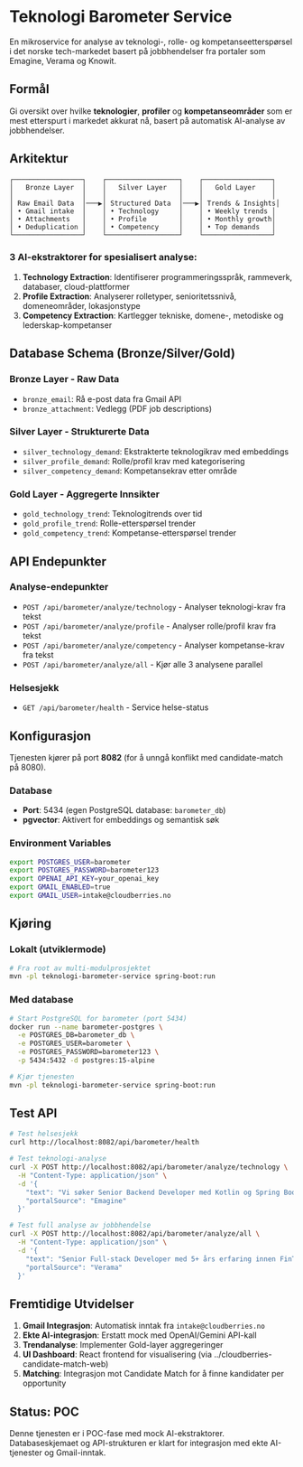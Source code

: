 # Teknologi Barometer Service

En mikroservice for analyse av teknologi-, rolle- og kompetanseetterspørsel i det norske tech-markedet basert på jobbhendelser fra portaler som Emagine, Verama og Knowit.

## Formål

Gi oversikt over hvilke **teknologier**, **profiler** og **kompetanseområder** som er mest etterspurt i markedet akkurat nå, basert på automatisk AI-analyse av jobbhendelser.

## Arkitektur

```
┌─────────────────┐    ┌──────────────────┐    ┌─────────────────┐
│   Bronze Layer  │    │   Silver Layer   │    │   Gold Layer    │
│                 │    │                  │    │                 │
│ Raw Email Data  │───▶│ Structured Data  │───▶│ Trends & Insights│
│ • Gmail intake  │    │ • Technology     │    │ • Weekly trends │
│ • Attachments   │    │ • Profile        │    │ • Monthly growth│
│ • Deduplication │    │ • Competency     │    │ • Top demands   │
└─────────────────┘    └──────────────────┘    └─────────────────┘
```

### 3 AI-ekstraktorer for spesialisert analyse:

1. **Technology Extraction**: Identifiserer programmeringsspråk, rammeverk, databaser, cloud-plattformer
2. **Profile Extraction**: Analyserer rolletyper, senioritetssnivå, domeneområder, lokasjonstype
3. **Competency Extraction**: Kartlegger tekniske, domene-, metodiske og lederskap-kompetanser

## Database Schema (Bronze/Silver/Gold)

### Bronze Layer - Raw Data
- `bronze_email`: Rå e-post data fra Gmail API
- `bronze_attachment`: Vedlegg (PDF job descriptions)

### Silver Layer - Strukturerte Data  
- `silver_technology_demand`: Ekstrakterte teknologikrav med embeddings
- `silver_profile_demand`: Rolle/profil krav med kategorisering
- `silver_competency_demand`: Kompetansekrav etter område

### Gold Layer - Aggregerte Innsikter
- `gold_technology_trend`: Teknologitrends over tid
- `gold_profile_trend`: Rolle-etterspørsel trender  
- `gold_competency_trend`: Kompetanse-etterspørsel trender

## API Endepunkter

### Analyse-endepunkter
- `POST /api/barometer/analyze/technology` - Analyser teknologi-krav fra tekst
- `POST /api/barometer/analyze/profile` - Analyser rolle/profil krav fra tekst
- `POST /api/barometer/analyze/competency` - Analyser kompetanse-krav fra tekst
- `POST /api/barometer/analyze/all` - Kjør alle 3 analysene parallel

### Helsesjekk
- `GET /api/barometer/health` - Service helse-status

## Konfigurasjon

Tjenesten kjører på port **8082** (for å unngå konflikt med candidate-match på 8080).

### Database
- **Port**: 5434 (egen PostgreSQL database: `barometer_db`)
- **pgvector**: Aktivert for embeddings og semantisk søk

### Environment Variables
```bash
export POSTGRES_USER=barometer
export POSTGRES_PASSWORD=barometer123
export OPENAI_API_KEY=your_openai_key
export GMAIL_ENABLED=true
export GMAIL_USER=intake@cloudberries.no
```

## Kjøring

### Lokalt (utviklermode)
```bash
# Fra root av multi-modulprosjektet
mvn -pl teknologi-barometer-service spring-boot:run
```

### Med database
```bash
# Start PostgreSQL for barometer (port 5434)
docker run --name barometer-postgres \
  -e POSTGRES_DB=barometer_db \
  -e POSTGRES_USER=barometer \
  -e POSTGRES_PASSWORD=barometer123 \
  -p 5434:5432 -d postgres:15-alpine

# Kjør tjenesten
mvn -pl teknologi-barometer-service spring-boot:run
```

## Test API

```bash
# Test helsesjekk
curl http://localhost:8082/api/barometer/health

# Test teknologi-analyse
curl -X POST http://localhost:8082/api/barometer/analyze/technology \
  -H "Content-Type: application/json" \
  -d '{
    "text": "Vi søker Senior Backend Developer med Kotlin og Spring Boot erfaring. PostgreSQL og AWS er viktig.",
    "portalSource": "Emagine"
  }'

# Test full analyse av jobbhendelse
curl -X POST http://localhost:8082/api/barometer/analyze/all \
  -H "Content-Type: application/json" \
  -d '{
    "text": "Senior Full-stack Developer med 5+ års erfaring innen FinTech. Må kunne React, Node.js og PostgreSQL. Hybrid jobb i Oslo.",
    "portalSource": "Verama"
  }'
```

## Fremtidige Utvidelser

1. **Gmail Integrasjon**: Automatisk inntak fra `intake@cloudberries.no`
2. **Ekte AI-integrasjon**: Erstatt mock med OpenAI/Gemini API-kall  
3. **Trendanalyse**: Implementer Gold-layer aggregeringer
4. **UI Dashboard**: React frontend for visualisering (via ../cloudberries-candidate-match-web)
5. **Matching**: Integrasjon mot Candidate Match for å finne kandidater per opportunity

## Status: POC

Denne tjenesten er i POC-fase med mock AI-ekstraktorer. Databaseskjemaet og API-strukturen er klart for integrasjon med ekte AI-tjenester og Gmail-inntak.